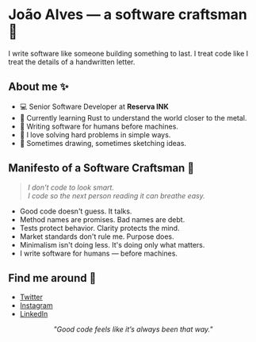 <h1 align="left">
  João Alves — a software craftsman 🧵
</h1>

<p align="left">
  I write software like someone building something to last.  
  I treat code like I treat the details of a handwritten letter.  
</p>

## About me ✨

- 💻 Senior Software Developer at **Reserva INK**
- 🦀 Currently learning Rust to understand the world closer to the metal.
- 📝 Writing software for humans before machines.
- 🧩 I love solving hard problems in simple ways.
- 🎨 Sometimes drawing, sometimes sketching ideas.

## Manifesto of a Software Craftsman 🧶

> *I don't code to look smart.*  
> *I code so the next person reading it can breathe easy.*

- Good code doesn't guess. It talks.
- Method names are promises. Bad names are debt.
- Tests protect behavior. Clarity protects the mind.
- Market standards don't rule me. Purpose does.
- Minimalism isn't doing less. It's doing only what matters.
- I write software for humans — before machines.

## Find me around 🔗

- [Twitter][twitter]  
- [Instagram][instagram]  
- [LinkedIn][linkedin]  

[twitter]: https://twitter.com/vesla_panic
[instagram]: https://instagram.com/albus_rb
[linkedin]: https://www.linkedin.com/in/jo%C3%A3o-alves-210891188/


<p align="center">
  <i>"Good code feels like it’s always been that way."</i>
</p>
